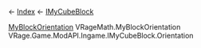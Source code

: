 ← [Index](Api-Index) ← [IMyCubeBlock](VRage.Game.ModAPI.Ingame.IMyCubeBlock)

[MyBlockOrientation](VRageMath.MyBlockOrientation) VRageMath.MyBlockOrientation VRage.Game.ModAPI.Ingame.IMyCubeBlock.Orientation